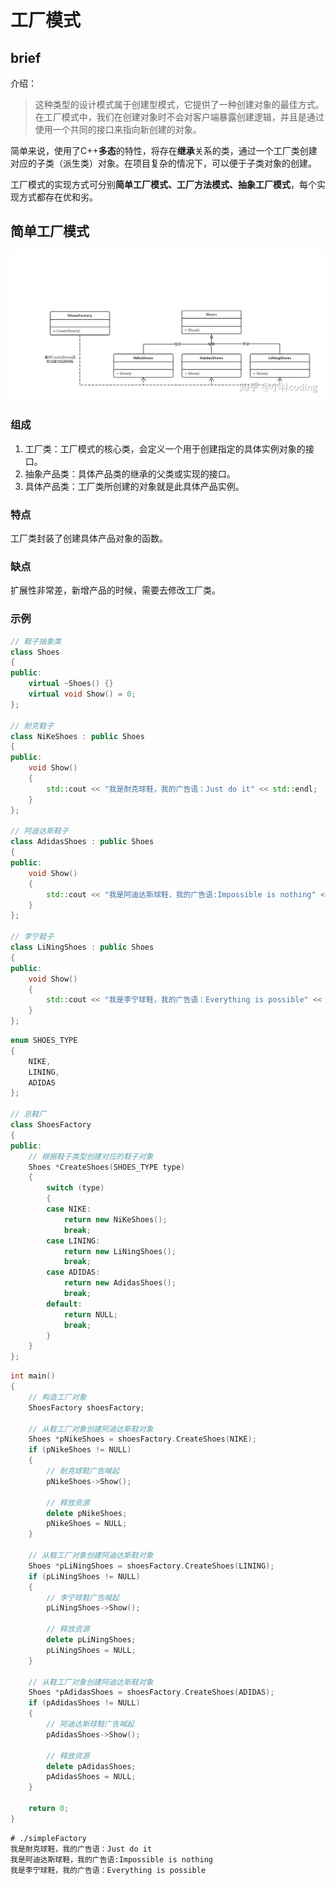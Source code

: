 # 工厂模式

## brief

介绍：

> 这种类型的设计模式属于创建型模式，它提供了一种创建对象的最佳方式。
> 在工厂模式中，我们在创建对象时不会对客户端暴露创建逻辑，并且是通过使用一个共同的接口来指向新创建的对象。

简单来说，使用了C++**多态**的特性，将存在**继承**关系的类，通过一个工厂类创建对应的子类（派生类）对象。在项目复杂的情况下，可以便于子类对象的创建。

工厂模式的实现方式可分别**简单工厂模式、工厂方法模式、抽象工厂模式**，每个实现方式都存在优和劣。

## 简单工厂模式

<img src="./../imgs/img.png" />

### 组成

1. 工厂类：工厂模式的核心类，会定义一个用于创建指定的具体实例对象的接口。
2. 抽象产品类：具体产品类的继承的父类或实现的接口。
3. 具体产品类：工厂类所创建的对象就是此具体产品实例。

### 特点

工厂类封装了创建具体产品对象的函数。

### 缺点

扩展性非常差，新增产品的时候，需要去修改工厂类。

### 示例

```c++
// 鞋子抽象类
class Shoes
{
public:
    virtual ~Shoes() {}
    virtual void Show() = 0;
};

// 耐克鞋子
class NiKeShoes : public Shoes
{
public:
    void Show()
    {
        std::cout << "我是耐克球鞋，我的广告语：Just do it" << std::endl;
    }
};

// 阿迪达斯鞋子
class AdidasShoes : public Shoes
{
public:
    void Show()
    {
        std::cout << "我是阿迪达斯球鞋，我的广告语:Impossible is nothing" << std::endl;
    }
};

// 李宁鞋子
class LiNingShoes : public Shoes
{
public:
    void Show()
    {
        std::cout << "我是李宁球鞋，我的广告语：Everything is possible" << std::endl;
    }
};
```

```c++
enum SHOES_TYPE
{
    NIKE,
    LINING,
    ADIDAS
};

// 总鞋厂
class ShoesFactory
{
public:
    // 根据鞋子类型创建对应的鞋子对象
    Shoes *CreateShoes(SHOES_TYPE type)
    {
        switch (type)
        {
        case NIKE:
            return new NiKeShoes();
            break;
        case LINING:
            return new LiNingShoes();
            break;
        case ADIDAS:
            return new AdidasShoes();
            break;
        default:
            return NULL;
            break;
        }
    }
};
```

```c++
int main()
{
    // 构造工厂对象
    ShoesFactory shoesFactory;

    // 从鞋工厂对象创建阿迪达斯鞋对象
    Shoes *pNikeShoes = shoesFactory.CreateShoes(NIKE);
    if (pNikeShoes != NULL)
    {
        // 耐克球鞋广告喊起
        pNikeShoes->Show();

        // 释放资源
        delete pNikeShoes;
        pNikeShoes = NULL;
    }

    // 从鞋工厂对象创建阿迪达斯鞋对象
    Shoes *pLiNingShoes = shoesFactory.CreateShoes(LINING);
    if (pLiNingShoes != NULL)
    {
        // 李宁球鞋广告喊起
        pLiNingShoes->Show();

        // 释放资源
        delete pLiNingShoes;
        pLiNingShoes = NULL;
    }

    // 从鞋工厂对象创建阿迪达斯鞋对象
    Shoes *pAdidasShoes = shoesFactory.CreateShoes(ADIDAS);
    if (pAdidasShoes != NULL)
    {
        // 阿迪达斯球鞋广告喊起
        pAdidasShoes->Show();

        // 释放资源
        delete pAdidasShoes;
        pAdidasShoes = NULL;
    }

    return 0;
}
```

```
# ./simpleFactory 
我是耐克球鞋，我的广告语：Just do it
我是阿迪达斯球鞋，我的广告语:Impossible is nothing
我是李宁球鞋，我的广告语：Everything is possible
```

